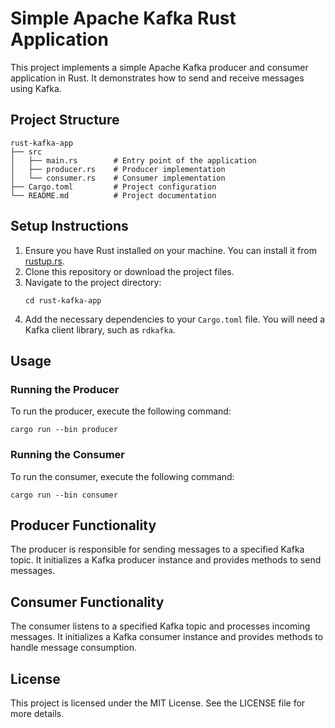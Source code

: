 # Simple Apache Kafka Rust Application

This project implements a simple Apache Kafka producer and consumer application in Rust. It demonstrates how to send and receive messages using Kafka.

## Project Structure

```
rust-kafka-app
├── src
│   ├── main.rs        # Entry point of the application
│   ├── producer.rs    # Producer implementation
│   └── consumer.rs    # Consumer implementation
├── Cargo.toml         # Project configuration
└── README.md          # Project documentation
```

## Setup Instructions

1. Ensure you have Rust installed on your machine. You can install it from [rustup.rs](https://rustup.rs/).
2. Clone this repository or download the project files.
3. Navigate to the project directory:
   ```
   cd rust-kafka-app
   ```
4. Add the necessary dependencies to your `Cargo.toml` file. You will need a Kafka client library, such as `rdkafka`.

## Usage

### Running the Producer

To run the producer, execute the following command:

```
cargo run --bin producer
```

### Running the Consumer

To run the consumer, execute the following command:

```
cargo run --bin consumer
```

## Producer Functionality

The producer is responsible for sending messages to a specified Kafka topic. It initializes a Kafka producer instance and provides methods to send messages.

## Consumer Functionality

The consumer listens to a specified Kafka topic and processes incoming messages. It initializes a Kafka consumer instance and provides methods to handle message consumption.

## License

This project is licensed under the MIT License. See the LICENSE file for more details.